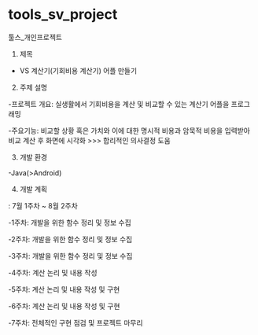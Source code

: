# tools_sv_project
툴스_개인프로젝트

1. 제목

- VS 계산기(기회비용 계산기) 어플 만들기

2. 주제 설명

-프로젝트 개요: 실생활에서 기회비용을 계산 및 비교할 수 있는 계산기 어플을 프로그래밍

-주요기능: 비교할 상황 혹은 가치와 이에 대한 명시적 비용과 암묵적 비용을 입력받아 비교 계산 후 화면에 시각화 >>> 합리적인 의사결정 도움

3. 개발 환경 

-Java(>Android)

4. 개발 계획 

: 7월 1주차 ~ 8월 2주차

-1주차: 개발을 위한 함수 정리 및 정보 수집

-2주차: 개발을 위한 함수 정리 및 정보 수집

-3주차: 개발을 위한 함수 정리 및 정보 수집

-4주차: 계산 논리 및 내용 작성

-5주차: 계산 논리 및 내용 작성 및 구현

-6주차: 계산 논리 및 내용 작성 및 구현

-7주차: 전체적인 구현 점검 및 프로젝트 마무리

